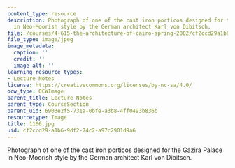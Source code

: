 ```yaml
---
content_type: resource
description: Photograph of one of the cast iron porticos designed for the Gazira Palace
  in Neo-Moorish style by the German architect Karl von Dibitsch.
file: /courses/4-615-the-architecture-of-cairo-spring-2002/cf2ccd29a1b69df274c2a97c2901d9a6_1166.jpg
file_type: image/jpeg
image_metadata:
  caption: ''
  credit: ''
  image-alt: ''
learning_resource_types:
- Lecture Notes
license: https://creativecommons.org/licenses/by-nc-sa/4.0/
ocw_type: OCWImage
parent_title: Lecture Notes
parent_type: CourseSection
parent_uid: 6903e2f5-731a-0bfe-a3b8-4ff0493b836b
resourcetype: Image
title: 1166.jpg
uid: cf2ccd29-a1b6-9df2-74c2-a97c2901d9a6
---
```

Photograph of one of the cast iron porticos designed for the Gazira Palace in Neo-Moorish style by the German architect Karl von Dibitsch.